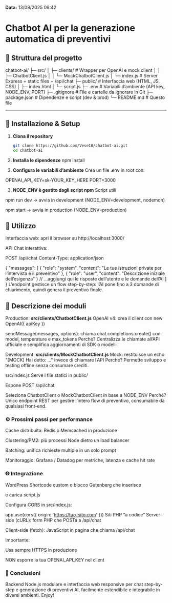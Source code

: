 **Data:** 13/08/2025 09:42
# Chatbot AI per la generazione automatica di preventivi


## 📁 Struttura del progetto

chatbot-ai/
├─ src/
│ ├─ clients/ # Wrapper per OpenAI e mock client
│ │ ├─ ChatbotClient.js
│ │ └─ MockChatbotClient.js
│ └─ index.js # Server Express + static files + /api/chat
├─ public/ # Interfaccia web (HTML, JS, CSS)
│ ├─ index.html
│ └─ script.js
├─ .env # Variabili d’ambiente (API key, NODE_ENV, PORT)
├─ .gitignore # File e cartelle da ignorare in Git
├─ package.json # Dipendenze e script (dev & prod)
└─ README.md # Questo file

---

## 🚀 Installazione & Setup

1. **Clona il repository**  
   ```bash
   git clone https://github.com/Vese10/chatbot-ai.git
   cd chatbot-ai

2. **Installa le dipendenze**
npm install

3. **Configura le variabili d’ambiente**
Crea un file .env in root con:

OPENAI_API_KEY=sk-YOUR_KEY_HERE
PORT=3000

3. **NODE_ENV è gestito dagli script npm**
Script utili

npm run dev → avvia in development (NODE_ENV=development, nodemon)

npm start → avvia in production (NODE_ENV=production)

## 📖 Utilizzo
Interfaccia web: apri il browser su http://localhost:3000/

API Chat interattiva:

POST /api/chat
Content-Type: application/json

{
  "messages": [
    { "role": "system", "content": "Le tue istruzioni private per l’intervista e il preventivo" },
    { "role": "user",   "content": "Descrizione iniziale dell’esigenza" }
    // …aggiungi qui le risposte dell’utente e le domande dell’AI
  ]
}
L’endpoint gestisce un flow step-by-step: l’AI pone fino a 3 domande di chiarimento, quindi genera il preventivo finale.

## 🧩 Descrizione dei moduli
Production: **src/clients/ChatbotClient.js**
OpenAI v4: crea il client con new OpenAI({ apiKey })

sendMessage(messages, options): chiama chat.completions.create() con model, temperature e max_tokens
Perché? Centralizza le chiamate all’API ufficiale e semplifica aggiornamenti di SDK o modelli.

Development: **src/clients/MockChatbotClient.js**
Mock: restituisce un echo "[MOCK] Hai detto: …" invece di chiamare l’API
Perché? Permette sviluppo e testing offline senza consumare crediti.

src/index.js
Serve i file statici in public/

Espone POST /api/chat

Seleziona ChatbotClient o MockChatbotClient in base a NODE_ENV
Perché? Unico endpoint REST per gestire l’intero flow di preventivo, consumabile da qualsiasi front-end.

### ⚙️ Prossimi passi per performance
Cache distribuita: Redis o Memcached in produzione

Clustering/PM2: più processi Node dietro un load balancer

Batching: unifica richieste multiple in un solo prompt

Monitoraggio: Grafana / Datadog per metriche, latenza e cache hit rate

### 🌐 Integrazione
WordPress
Shortcode custom o blocco Gutenberg che inserisce <div id="ai-chatbot-container"></div> e carica script.js

Configura CORS in src/index.js:

app.use(cors({ origin: 'https://tuo-sito.com' }))
Siti PHP “a codice”
Server-side (cURL): form PHP che POSTa a /api/chat

Client-side (fetch): JavaScript in pagina che chiama /api/chat

Importante:

Usa sempre HTTPS in produzione

NON esporre la tua OPENAI_API_KEY nel client

### 🎉 Conclusioni
Backend Node.js modulare e interfaccia web responsive per chat step-by-step e generazione di preventivi AI, facilmente estendibile e integrabile in diversi ambienti. Enjoy!
